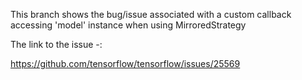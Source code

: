 This branch shows the bug/issue associated with a custom callback accessing 'model' instance
when using MirroredStrategy

The link to the issue -:

https://github.com/tensorflow/tensorflow/issues/25569
